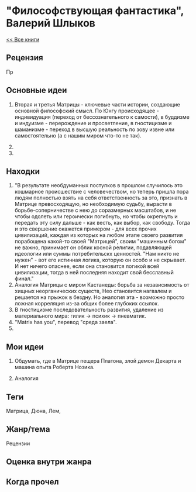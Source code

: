 # "Философствующая фантастика", Валерий Шлыков

[<< Все книги](../README.md)

## Рецензия

Пр


## Основные идеи

1. Вторая и третья Матрицы - ключевые части истории, создающие основной философский смысл. По Юнгу происходящее - индивидуация (переход от бессознательного к самости), в буддизме и индуизме - перерождение и просветление, в гностицизме и шаманизме - переход в высшую реальность по зову извне или самостоятельно (а с нашим миром что-то не так).

2.

3. 


## Находки

1. "В результате необдуманных поступков в прошлом случилось это кошмарное происшествие с человечеством, но теперь пришла пора людям полностью взять на себя ответственность за это, признать в Матрице превосходящую, но необходимую судьбу, вырасти в борьбе-соперничестве с нею до соразмерных масштабов, и не чтобы одолеть или героически погибнуть, но чтобы окрепнуть и передать эту силу дальше - как весть, как выбор, как свободу. Тогда и это свершение окажется примером - для всех прочих цивилизаций, каждая из которых на любом этапе своего развития порабощена какой-то своей "Матрицей", своим "машинным богом" не важно, принимает он облик косной религии, подавляющей идеологии или суммы потребительскх ценностей. "Нам никто не нужен" - вот его истинная логика, которую он особо и не скрывает. И нет ничего опаснее, если она становится логикой всей цивилизации, тогда в ней последняя находит свой бесславный финал."
2. Аналогия Матрицы с миром Кастанеды: борьба за независимость от хищных неорганических существ, Нео становится нагвалем и решается на прыжок в бездну. Но аналогия эта - возможно просто ложная корреляция из-за общих более глубоких ссылок.
3. В гностицизме последовательность развития, удаление из материального мира: гилик -> психик -> пневматик.
4. "Matrix has you", перевод "среда заела".
5. 




## Мои идеи

1. Обдумать, где в Матрице пещера Платона, злой демон Декарта и машина опыта Роберта Нозика.

2. Аналогия 


## Теги

Матрица, Дюна, Лем, 

## Жанр/тема

Рецензии

## Оценка внутри жанра



## Когда прочел
